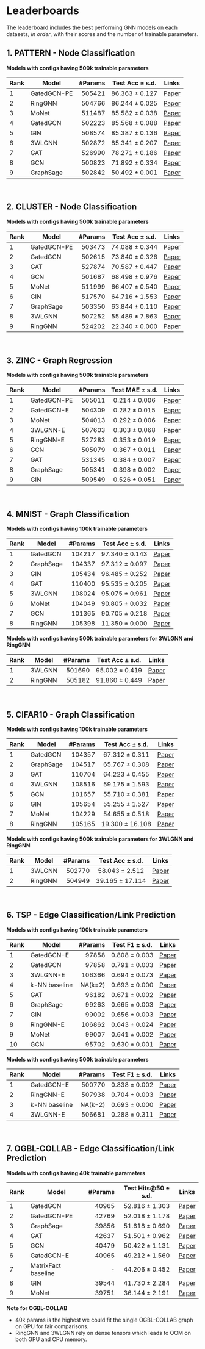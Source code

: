 # Leaderboards

The leaderboard includes the best performing GNN models on each datasets, _in order_, with their scores and the number of trainable parameters. 
<!-- The **small** parameter models have 100k trainable parameters and the **large** parameter models have 500k trainable parameters. -->

## 1. PATTERN - Node Classification


**Models with configs having 500k trainable parameters**   

|Rank|Model | #Params | Test Acc  &plusmn; s.d. | Links |
|----| ---------- |------------:| :--------:|:-------:|
|1|GatedGCN-PE | 505421 | 86.363 &plusmn; 0.127| [Paper](https://arxiv.org/abs/2003.00982) |
|2|RingGNN | 504766 | 86.244 &plusmn; 0.025 |[Paper](https://papers.nips.cc/paper/9718-on-the-equivalence-between-graph-isomorphism-testing-and-function-approximation-with-gnns) |
|3|MoNet | 511487 | 85.582 &plusmn; 0.038 | [Paper](https://arxiv.org/abs/1611.08402) |
|4|GatedGCN | 502223 | 85.568 &plusmn; 0.088 | [Paper](https://arxiv.org/abs/1711.07553) |
|5|GIN | 508574 | 85.387  &plusmn; 0.136 | [Paper](https://arxiv.org/abs/1810.00826)|
|6|3WLGNN | 502872 | 85.341 &plusmn; 0.207 | [Paper](https://arxiv.org/abs/1905.11136) |
|7|GAT | 526990 | 78.271 &plusmn; 0.186 | [Paper](https://arxiv.org/abs/1710.10903) |
|8|GCN | 500823 | 71.892 &plusmn; 0.334 | [Paper](https://arxiv.org/abs/1609.02907) |
|9|GraphSage | 502842 | 50.492 &plusmn; 0.001 | [Paper](https://cs.stanford.edu/people/jure/pubs/graphsage-nips17.pdf) |

<br>

## 2. CLUSTER - Node Classification


**Models with configs having 500k trainable parameters**   


|Rank|Model | #Params | Test Acc  &plusmn; s.d. | Links |
|----| ---------- |------------:| :--------:|:-------:|
|1|GatedGCN-PE|503473|74.088 &plusmn; 0.344|[Paper](https://bit.ly/gatedgcn-pe-paper) |
|2|GatedGCN|502615|73.840 &plusmn; 0.326|[Paper](https://bit.ly/gatedgcn-paper) |
|3|GAT|527874|70.587 &plusmn; 0.447|[Paper](https://bit.ly/gat-paper) |
|4|GCN|501687|68.498 &plusmn; 0.976|[Paper](https://bit.ly/gcn-paper) |
|5|MoNet|511999|66.407 &plusmn; 0.540|[Paper](https://bit.ly/monet-paper) |
|6|GIN|517570|64.716 &plusmn; 1.553|[Paper](https://bit.ly/gin-paper) |
|7|GraphSage|503350|63.844 &plusmn; 0.110|[Paper](https://bit.ly/graphsage-paper) |
|8|3WLGNN|507252|55.489 &plusmn; 7.863|[Paper](https://bit.ly/3wlgnn-paper) |
|9|RingGNN|524202|22.340 &plusmn; 0.000|[Paper](https://bit.ly/ring-gnn-paper) |



<br>

## 3. ZINC - Graph Regression


**Models with configs having 500k trainable parameters**   


|Rank|Model | #Params | Test MAE  &plusmn; s.d. | Links |
|----| ---------- |------------:| :--------:|:-------:|
|1|GatedGCN-PE|505011 |0.214 &plusmn; 0.006|[Paper](https://bit.ly/gatedgcn-pe-paper) |
|2|GatedGCN-E|504309| 0.282 &plusmn; 0.015|[Paper](https://bit.ly/gatedgcn-pe-paper) |
|3|MoNet|504013 |0.292 &plusmn; 0.006|[Paper](https://bit.ly/monet-paper) |
|4|3WLGNN-E|507603|0.303 &plusmn; 0.068|[Paper](https://bit.ly/3wlgnn-paper) |
|5|RingGNN-E|527283| 0.353 &plusmn; 0.019|[Paper](https://bit.ly/ring-gnn-paper) |
|6|GCN|505079| 0.367 &plusmn; 0.011|[Paper](https://bit.ly/gcn-paper) |
|7|GAT|531345|0.384 &plusmn; 0.007|[Paper](https://bit.ly/gat-paper) |
|8|GraphSage|505341 |0.398 &plusmn; 0.002|[Paper](https://bit.ly/graphsage-paper) |
|9|GIN|509549| 0.526 &plusmn; 0.051|[Paper](https://bit.ly/gin-paper) |



<br>

## 4. MNIST - Graph Classification

**Models with configs having 100k trainable parameters**   

|Rank|Model | #Params | Test Acc  &plusmn; s.d. | Links |
|----| ---------- |------------:| :--------:|:-------:|
|1|GatedGCN|104217 |97.340 &plusmn; 0.143|[Paper](https://bit.ly/gatedgcn-paper) |
|2|GraphSage|104337 |97.312 &plusmn; 0.097|[Paper](https://bit.ly/graphsage-paper) |
|3|GIN|105434 |96.485 &plusmn; 0.252|[Paper](https://bit.ly/gin-paper) |
|4|GAT|110400| 95.535 &plusmn; 0.205|[Paper](https://bit.ly/gat-paper) |
|5|3WLGNN|108024 |95.075 &plusmn; 0.961|[Paper](https://bit.ly/3wlgnn-paper) |
|6|MoNet|104049 |90.805 &plusmn; 0.032|[Paper](https://bit.ly/monet-paper) |
|7|GCN|101365 |90.705 &plusmn; 0.218|[Paper](https://bit.ly/gcn-paper) |
|8|RingGNN|105398| 11.350 &plusmn; 0.000|[Paper](https://bit.ly/ring-gnn-paper) |


**Models with configs having 500k trainable parameters for 3WLGNN and RingGNN**   


|Rank|Model | #Params | Test Acc  &plusmn; s.d. | Links |
|----| ---------- |------------:| :--------:|:-------:|
|1|3WLGNN|501690|95.002 &plusmn; 0.419|[Paper](https://bit.ly/3wlgnn-paper) |
|2|RingGNN|505182| 91.860 &plusmn; 0.449|[Paper](https://bit.ly/ring-gnn-paper) |



<br>

## 5. CIFAR10 - Graph Classification

**Models with configs having 100k trainable parameters**   

|Rank|Model | #Params | Test Acc  &plusmn; s.d. | Links |
|----| ---------- |------------:| :--------:|:-------:|
|1|GatedGCN|104357|67.312 &plusmn; 0.311|[Paper](https://bit.ly/gatedgcn-paper) |
|2|GraphSage|104517|65.767 &plusmn; 0.308|[Paper](https://bit.ly/graphsage-paper) |
|3|GAT|110704|64.223 &plusmn; 0.455|[Paper](https://bit.ly/gat-paper) |
|4|3WLGNN|108516|59.175 &plusmn; 1.593|[Paper](https://bit.ly/3wlgnn-paper) |
|5|GCN|101657|55.710 &plusmn; 0.381|[Paper](https://bit.ly/gcn-paper) |
|6|GIN|105654|55.255 &plusmn; 1.527|[Paper](https://bit.ly/gin-paper) |
|7|MoNet|104229|54.655 &plusmn; 0.518|[Paper](https://bit.ly/monet-paper) |
|8|RingGNN|105165|19.300 &plusmn; 16.108|[Paper](https://bit.ly/ring-gnn-paper) |


**Models with configs having 500k trainable parameters for 3WLGNN and RingGNN**   


|Rank|Model | #Params | Test Acc  &plusmn; s.d. | Links |
|----| ---------- |------------:| :--------:|:-------:|
|1|3WLGNN|502770|58.043 &plusmn; 2.512|[Paper](https://bit.ly/3wlgnn-paper) |
|2|RingGNN|504949| 39.165 &plusmn; 17.114|[Paper](https://bit.ly/ring-gnn-paper) |



<br>

## 6. TSP - Edge Classification/Link Prediction

**Models with configs having 100k trainable parameters**   

|Rank|Model | #Params | Test F1  &plusmn; s.d. | Links |
|----| ---------- |------------:| :--------:|:-------:|
|1|GatedGCN-E|97858 |0.808 &plusmn; 0.003|[Paper](https://bit.ly/gatedgcn-pe-paper) |
|2|GatedGCN|97858 |0.791 &plusmn; 0.003|[Paper](https://bit.ly/gatedgcn-paper) |
|3|3WLGNN-E|106366 |0.694 &plusmn; 0.073|[Paper](https://bit.ly/3wlgnn-paper) |
|4|k-NN baseline|NA(k=2)|0.693 &plusmn; 0.000|[Paper](https://bit.ly/gatedgcn-pe-paper) |
|5|GAT|96182| 0.671 &plusmn; 0.002|[Paper](https://bit.ly/gat-paper) |
|6|GraphSage|99263 |0.665 &plusmn; 0.003|[Paper](https://bit.ly/graphsage-paper) |
|7|GIN|99002 |0.656 &plusmn; 0.003|[Paper](https://bit.ly/gin-paper) |
|8|RingGNN-E|106862 |0.643 &plusmn; 0.024|[Paper](https://bit.ly/ring-gnn-paper) |
|9|MoNet|99007| 0.641 &plusmn; 0.002|[Paper](https://bit.ly/monet-paper) |
|10|GCN|95702 |0.630 &plusmn; 0.001|[Paper](https://bit.ly/gcn-paper) |


**Models with configs having 500k trainable parameters**   


|Rank|Model | #Params | Test F1  &plusmn; s.d. | Links |
|----| ---------- |------------:| :--------:|:-------:|
|1|GatedGCN-E|500770 |0.838 &plusmn; 0.002|[Paper](https://bit.ly/gatedgcn-pe-paper) |
|2|RingGNN-E|507938| 0.704 &plusmn; 0.003|[Paper](https://bit.ly/ring-gnn-paper) |
|3|k-NN baseline|NA(k=2)|0.693 &plusmn; 0.000|[Paper](https://bit.ly/gatedgcn-pe-paper) |
|4|3WLGNN-E|506681|0.288 &plusmn; 0.311|[Paper](https://bit.ly/3wlgnn-paper) |



<br>

## 7. OGBL-COLLAB - Edge Classification/Link Prediction

**Models with configs having 40k trainable parameters**   

|Rank|Model | #Params | Test Hits@50  &plusmn; s.d. | Links |
|----| ---------- |------------:| :--------:|:-------:|
|1|GatedGCN|40965|52.816 &plusmn; 1.303|[Paper](https://bit.ly/gatedgcn-paper) |
|2|GatedGCN-PE|42769|52.018 &plusmn; 1.178|[Paper](https://bit.ly/gatedgcn-pe-paper) |
|3|GraphSage|39856|51.618 &plusmn; 0.690|[Paper](https://bit.ly/graphsage-paper) |
|4|GAT|42637|51.501 &plusmn; 0.962|[Paper](https://bit.ly/gat-paper) |
|5|GCN|40479|50.422 &plusmn; 1.131|[Paper](https://bit.ly/gcn-paper) |
|6|GatedGCN-E|40965|49.212 &plusmn; 1.560|[Paper](https://bit.ly/gatedgcn-pe-paper) |
|7|MatrixFact baseline|-|44.206 &plusmn; 0.452|[Paper](https://arxiv.org/abs/2005.00687)|
|8|GIN|39544|41.730 &plusmn; 2.284|[Paper](https://bit.ly/gin-paper) |
|9|MoNet|39751|36.144 &plusmn; 2.191|[Paper](https://bit.ly/monet-paper) |



**Note for OGBL-COLLAB** 
- 40k params is the highest we could fit the single OGBL-COLLAB graph on GPU for fair comparisons.   
- RingGNN and 3WLGNN rely on dense tensors which leads to OOM on both GPU and CPU memory.





<br><br><br>